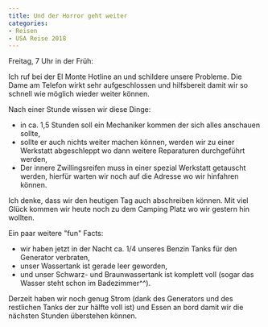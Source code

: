 ```yaml
---
title: Und der Horror geht weiter
categories:
- Reisen
- USA Reise 2018
---
```


Freitag, 7 Uhr in der Früh:

Ich ruf bei der El Monte Hotline an und schildere unsere Probleme. Die Dame am Telefon wirkt sehr aufgeschlossen und hilfsbereit damit wir so schnell wie möglich wieder weiter können.

Nach einer Stunde wissen wir diese Dinge:

  * in ca. 1,5 Stunden soll ein Mechaniker kommen der sich alles anschauen sollte,
  * sollte er auch nichts weiter machen können, werden wir zu einer Werkstatt abgeschleppt wo dann weitere Reparaturen durchgeführt werden,
  * Der innere Zwillingsreifen muss in einer spezial Werkstatt getauscht werden, hierfür warten wir noch auf die Adresse wo wir hinfahren können.

Ich denke, dass wir den heutigen Tag auch abschreiben können. Mit viel Glück kommen wir heute noch zu dem Camping Platz wo wir gestern hin wollten.

Ein paar weitere "fun" Facts:
  * wir haben jetzt in der Nacht ca. 1/4 unseres Benzin Tanks für den Generator verbraten,
  * unser Wassertank ist gerade leer geworden,
  * und unser Schwarz- und Braunwassertank ist komplett voll (sogar das Wasser steht schon im Badezimmer^^).

Derzeit haben wir noch genug Strom (dank des Generators und des restlichen Tanks der zur hälfte voll ist) und Essen an bord damit wir die nächsten Stunden überstehen können.
